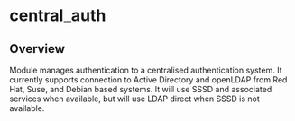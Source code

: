 # central_auth

## Overview

Module manages authentication to a centralised authentication system. It currently supports connection to
Active Directory and openLDAP from Red Hat, Suse, and Debian based systems.  It will use SSSD and 
associated services when available, but will use LDAP direct when SSSD is not available.



